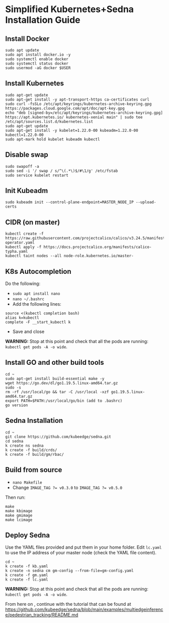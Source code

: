 # Simplified Kubernetes+Sedna Installation Guide

## Install Docker
```
sudo apt update
sudo apt install docker.io -y
sudo systemctl enable docker
sudo systemctl status docker
sudo usermod -aG docker $USER
```

## Install Kubernetes
```
sudo apt-get update
sudo apt-get install -y apt-transport-https ca-certificates curl
sudo curl -fsSLo /etc/apt/keyrings/kubernetes-archive-keyring.gpg https://packages.cloud.google.com/apt/doc/apt-key.gpg
echo "deb [signed-by=/etc/apt/keyrings/kubernetes-archive-keyring.gpg] https://apt.kubernetes.io/ kubernetes-xenial main" | sudo tee /etc/apt/sources.list.d/kubernetes.list
sudo apt-get update
sudo apt-get install -y kubelet=1.22.0-00 kubeadm=1.22.0-00 kubectl=1.22.0-00
sudo apt-mark hold kubelet kubeadm kubectl
```

## Disable swap
```
sudo swapoff -a
sudo sed -i '/ swap / s/^\(.*\)$/#\1/g' /etc/fstab
sudo service kubelet restart
```

## Init Kubeadm
```
sudo kubeadm init --control-plane-endpoint=MASTER_NODE_IP --upload-certs
```

## CIDR (on master)
```
kubectl create -f https://raw.githubusercontent.com/projectcalico/calico/v3.24.5/manifests/tigera-operator.yaml
kubectl apply -f https://docs.projectcalico.org/manifests/calico-typha.yaml
kubectl taint nodes --all node-role.kubernetes.io/master-
```

## K8s Autocompletion

Do the following:
- `sudo apt install nano`
- `nano ~/.bashrc`
- Add the following lines:
```
source <(kubectl completion bash)
alias k=kubectl
complete -F __start_kubectl k
```
- Save and close

**WARNING:** Stop at this point and check that all the pods are running: `kubectl get pods -A -o wide`.

## Install GO and other build tools
```
cd ~
sudo apt-get install build-essential make -y
wget https://go.dev/dl/go1.19.5.linux-amd64.tar.gz
sudo -s
rm -rf /usr/local/go && tar -C /usr/local -xzf go1.19.5.linux-amd64.tar.gz
export PATH=$PATH:/usr/local/go/bin (add to .bashrc)
go version
```

## Sedna Installation
```
cd ~
git clone https://github.com/kubeedge/sedna.git
cd sedna
k create ns sedna
k create -f build/crds/
k create -f build/gm/rbac/
```

## Build from source
- `nano Makefile`
- Change `IMAGE_TAG ?= v0.3.0` to `IMAGE_TAG ?= v0.5.0`

Then run:
```
make
make kbimage
make gmimage
make lcimage
```

## Deploy Sedna
Use the YAML files provided and put them in your home folder. Edit `lc.yaml` to use the IP address of your master node (check the YAML file content).

```
cd ~
k create -f kb.yaml
k create -n sedna cm gm-config --from-file=gm-config.yaml
k create -f gm.yaml
k create -f lc.yaml
```

**WARNING:** Stop at this point and check that all the pods are running: `kubectl get pods -A -o wide`.

From here on , continue with the tutorial that can be found at https://github.com/kubeedge/sedna/blob/main/examples/multiedgeinference/pedestrian_tracking/README.md
